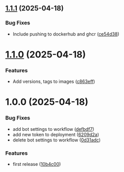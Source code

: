 ## [1.1.1](https://github.com/happycuban/pihole-cloudflare-doh/compare/v1.1.0...v1.1.1) (2025-04-18)


### Bug Fixes

* Include pushing to dockerhub and ghcr ([ce54d38](https://github.com/happycuban/pihole-cloudflare-doh/commit/ce54d38f9baf89efb823153c6ef78cbfb666d00c))

# [1.1.0](https://github.com/happycuban/pihole-cloudflare-doh/compare/v1.0.0...v1.1.0) (2025-04-18)


### Features

* Add versions, tags to images ([c863eff](https://github.com/happycuban/pihole-cloudflare-doh/commit/c863eff0a8ed60e69109bf735c6c5ef0188fd08e))

# 1.0.0 (2025-04-18)


### Bug Fixes

* add bot settings to workflow ([defbdf7](https://github.com/happycuban/pihole-cloudflare-doh/commit/defbdf77b25b96e8d105718148fd1c1a29be0bca))
* add new token to deployment ([6209d2a](https://github.com/happycuban/pihole-cloudflare-doh/commit/6209d2a79de035eab43fd183fa65fe66a70cf98d))
* delete bot settings to workflow ([0d31adc](https://github.com/happycuban/pihole-cloudflare-doh/commit/0d31adc3a067a07097a374fbea021ef676c6e87c))

### Features

* first release ([10b4c00](https://github.com/happycuban/pihole-cloudflare-doh/commit/10b4c00a59b55c0e9176441a66bf353cc4926d99))
